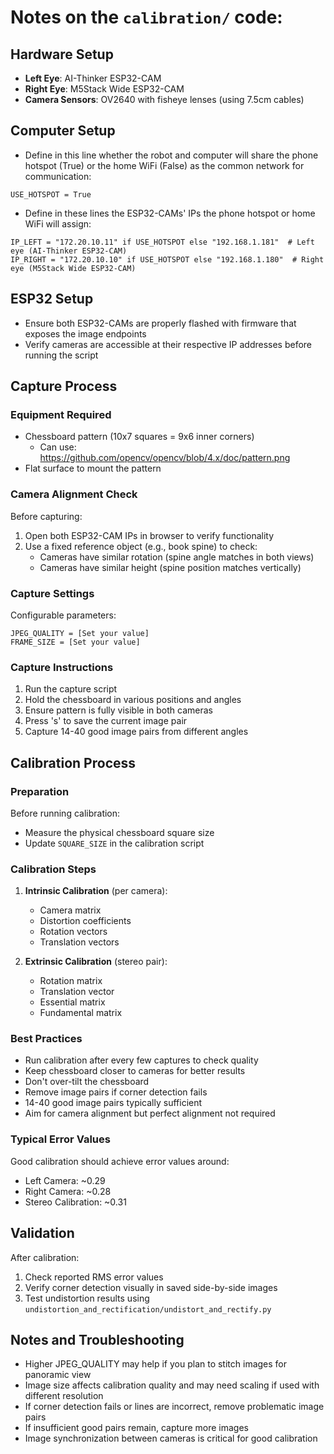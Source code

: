 # Notes on the `calibration/` code:

## Hardware Setup

- **Left Eye**: AI-Thinker ESP32-CAM
- **Right Eye**: M5Stack Wide ESP32-CAM
- **Camera Sensors**: OV2640 with fisheye lenses (using 7.5cm cables)

## Computer Setup

- Define in this line whether the robot and computer will share the phone hotspot (True) or the home WiFi (False) as the common network for communication:

```
USE_HOTSPOT = True
```

- Define in these lines the ESP32-CAMs' IPs the phone hotspot or home WiFi will assign:

```
IP_LEFT = "172.20.10.11" if USE_HOTSPOT else "192.168.1.181"  # Left eye (AI-Thinker ESP32-CAM)
IP_RIGHT = "172.20.10.10" if USE_HOTSPOT else "192.168.1.180"  # Right eye (M5Stack Wide ESP32-CAM)
```

## ESP32 Setup

- Ensure both ESP32-CAMs are properly flashed with firmware that exposes the image endpoints
- Verify cameras are accessible at their respective IP addresses before running the script

## Capture Process

### Equipment Required

- Chessboard pattern (10x7 squares = 9x6 inner corners)
  - Can use: https://github.com/opencv/opencv/blob/4.x/doc/pattern.png
- Flat surface to mount the pattern

### Camera Alignment Check

Before capturing:

1. Open both ESP32-CAM IPs in browser to verify functionality
2. Use a fixed reference object (e.g., book spine) to check:
   - Cameras have similar rotation (spine angle matches in both views)
   - Cameras have similar height (spine position matches vertically)

### Capture Settings

Configurable parameters:

```
JPEG_QUALITY = [Set your value]
FRAME_SIZE = [Set your value]
```

### Capture Instructions

1. Run the capture script
2. Hold the chessboard in various positions and angles
3. Ensure pattern is fully visible in both cameras
4. Press 's' to save the current image pair
5. Capture 14-40 good image pairs from different angles

## Calibration Process

### Preparation

Before running calibration:

- Measure the physical chessboard square size
- Update `SQUARE_SIZE` in the calibration script

### Calibration Steps

1. **Intrinsic Calibration** (per camera):

   - Camera matrix
   - Distortion coefficients
   - Rotation vectors
   - Translation vectors

2. **Extrinsic Calibration** (stereo pair):
   - Rotation matrix
   - Translation vector
   - Essential matrix
   - Fundamental matrix

### Best Practices

- Run calibration after every few captures to check quality
- Keep chessboard closer to cameras for better results
- Don't over-tilt the chessboard
- Remove image pairs if corner detection fails
- 14-40 good image pairs typically sufficient
- Aim for camera alignment but perfect alignment not required

### Typical Error Values

Good calibration should achieve error values around:

- Left Camera: ~0.29
- Right Camera: ~0.28
- Stereo Calibration: ~0.31

## Validation

After calibration:

1. Check reported RMS error values
2. Verify corner detection visually in saved side-by-side images
3. Test undistortion results using `undistortion_and_rectification/undistort_and_rectify.py`

## Notes and Troubleshooting

- Higher JPEG_QUALITY may help if you plan to stitch images for panoramic view
- Image size affects calibration quality and may need scaling if used with different resolution
- If corner detection fails or lines are incorrect, remove problematic image pairs
- If insufficient good pairs remain, capture more images
- Image synchronization between cameras is critical for good calibration
